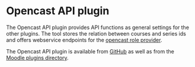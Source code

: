 # Opencast API plugin

The Opencast API plugin provides API functions as general settings for the other plugins. The tool stores the relation between courses and series ids and offers webservice endpoints for the [opencast role provider](https://docs.opencast.org/develop/admin/#configuration/security.user.moodle/).

The Opencast API plugin is available from [GitHub](https://github.com/Opencast-Moodle/moodle-tool_opencast/releases) as well as from the [Moodle plugins directory](https://moodle.org/plugins/tool_opencast).
